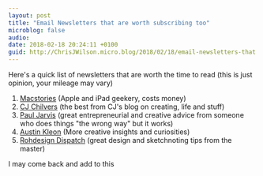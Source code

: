 ```yaml
---
layout: post
title: "Email Newsletters that are worth subscribing too"
microblog: false
audio: 
date: 2018-02-18 20:24:11 +0100
guid: http://ChrisJWilson.micro.blog/2018/02/18/email-newsletters-that.html
---
```

Here's a quick list of newsletters that are worth the time to read (this is just opinion, your mileage may vary) 

1. [Macstories](https://club.macstories.net) (Apple and iPad geekery, costs money)
2. [CJ Chilvers](https://www.cjchilvers.com/subscribe) (the best from CJ's blog on creating, life and stuff)
3. [Paul Jarvis](https://pjrvs.com) (great entrepreneurial and creative advice from someone who does things "the wrong way" but it works)
4. [Austin Kleon](https://austinkleon.com) (More creative insights and curiosities)
5. [Rohdesign Dispatch](http://rohdesign.com/newsletter/) (great design and sketchnoting tips from the master)

I may come back and add to this 
